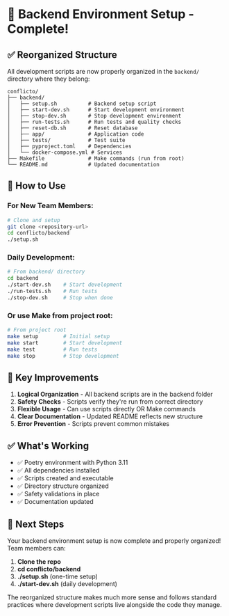 # 🎉 Backend Environment Setup - Complete!

## ✅ **Reorganized Structure**

All development scripts are now properly organized in the `backend/` directory where they belong:

```
conflicto/
├── backend/
│   ├── setup.sh          # Backend setup script
│   ├── start-dev.sh      # Start development environment
│   ├── stop-dev.sh       # Stop development environment
│   ├── run-tests.sh      # Run tests and quality checks
│   ├── reset-db.sh       # Reset database
│   ├── app/              # Application code
│   ├── tests/            # Test suite
│   ├── pyproject.toml    # Dependencies
│   └── docker-compose.yml # Services
├── Makefile              # Make commands (run from root)
└── README.md             # Updated documentation
```

## 🚀 **How to Use**

### **For New Team Members:**

```bash
# Clone and setup
git clone <repository-url>
cd conflicto/backend
./setup.sh
```

### **Daily Development:**

```bash
# From backend/ directory
cd backend
./start-dev.sh    # Start development
./run-tests.sh    # Run tests
./stop-dev.sh     # Stop when done
```

### **Or use Make from project root:**

```bash
# From project root
make setup        # Initial setup
make start        # Start development
make test         # Run tests
make stop         # Stop development
```

## 🎯 **Key Improvements**

1. **Logical Organization** - All backend scripts are in the backend folder
2. **Safety Checks** - Scripts verify they're run from correct directory
3. **Flexible Usage** - Can use scripts directly OR Make commands
4. **Clear Documentation** - Updated README reflects new structure
5. **Error Prevention** - Scripts prevent common mistakes

## ✅ **What's Working**

- ✅ Poetry environment with Python 3.11
- ✅ All dependencies installed
- ✅ Scripts created and executable
- ✅ Directory structure organized
- ✅ Safety validations in place
- ✅ Documentation updated

## 🔧 **Next Steps**

Your backend environment setup is now complete and properly organized! Team members can:

1. **Clone the repo**
2. **cd conflicto/backend**
3. **./setup.sh** (one-time setup)
4. **./start-dev.sh** (daily development)

The reorganized structure makes much more sense and follows standard practices where development scripts live alongside the code they manage.
